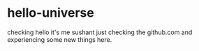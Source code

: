# hello-universe
checking
hello it's me sushant just checking the github.com and experiencing some new things here.
